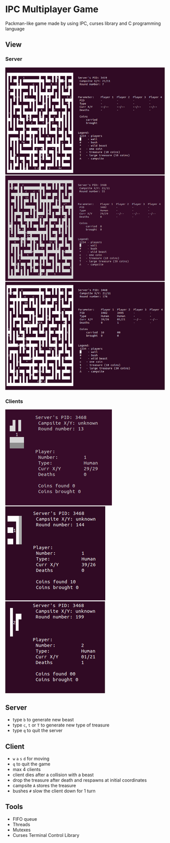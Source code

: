 # IPC Multiplayer Game
Packman-like game made by using IPC, curses library and C programming language
## View
### Server
![server1](server1.png) ![server2](server2.png) ![server3](server3.png)
### Clients
![client1](client1.png) ![client2](client2.png) ![client3](client3.png)
## Server
* type `b` to generate new beast
* type `c`, `t` or `T` to generate new type of treasure
* type `q` to quit the server
## Client
* `w` `a` `s` `d` for moving
* `q` to quit the game
* max 4 clients
* client dies after a collision with a beast
* drop the treasure after death and respawns at initial coordinates
* campsite `A` stores the treasure
* bushes `#` slow the client down for 1 turn  
## Tools
* FIFO queue
* Threads
* Mutexes
* Curses Terminal Control Library
